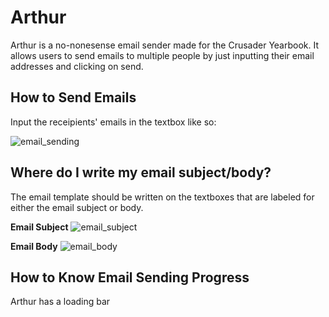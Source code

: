 # Arthur

Arthur is a no-nonesense email sender made for the Crusader Yearbook. It allows users to send emails to multiple people by just inputting their email addresses and clicking on send.


## How to Send Emails
Input the receipients' emails in the textbox like so:

![email_sending](https://user-images.githubusercontent.com/77718539/151309835-8a8ea4e7-a0e3-4ce7-8ad8-b6e894fe128e.png)


## Where do I write my email subject/body?
The email template should be written on the textboxes that are labeled for either the email subject or body.

**Email Subject**
![email_subject](https://user-images.githubusercontent.com/77718539/151309876-b6749b1f-09de-4967-932a-d0533bfefc5b.png)



**Email Body**
![email_body](https://user-images.githubusercontent.com/77718539/151309863-812c8ecc-b33b-453c-8287-53fd719d8a70.png)


## How to Know Email Sending Progress
Arthur has a loading bar
